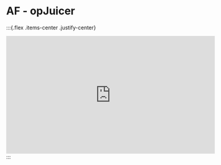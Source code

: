 # AF - opJuicer

:::{.flex .items-center .justify-center}
<iframe width="560" height="315" src="https://www.youtube.com/embed/O5W2TMFiKpo" title="YouTube video player" frameborder="0" allow="accelerometer; autoplay; clipboard-write; encrypted-media; gyroscope; picture-in-picture" allowfullscreen></iframe>
:::
